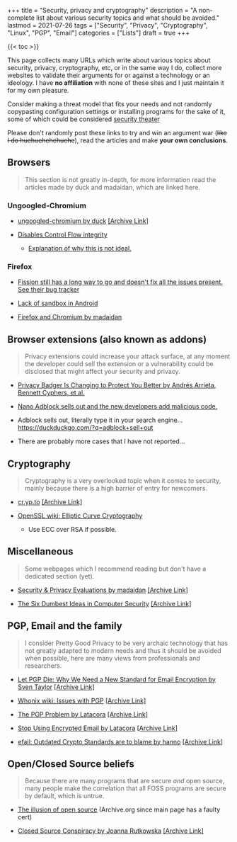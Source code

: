 +++
title = "Security, privacy and cryptography"
description = "A non-complete list about various security topics and what should be avoided."
lastmod = 2021-07-26
tags = ["Security", "Privacy", "Cryptography", "Linux", "PGP", "Email"]
categories = ["Lists"]
draft = true
+++

{{< toc >}}

This page collects many URLs which write about various topics about security,
privacy, cryptography, etc, or in the same way I do, collect more websites to
validate their arguments for or against a technology or an ideology. I have **no
affiliation** with none of these sites and I just maintain it for my own
pleasure.

Consider making a threat model that fits your needs and not randomly copypasting
configuration settings or installing programs for the sake of it, some of which
could be considered
[security theater](https://en.wikipedia.org/wiki/Security_theater)

Please don't randomly post these links to try and win an argument war (~~like I
do huehuehehehuehe~~), read the articles and make **your own conclusions**.

## Browsers

> This section is not greatly in-depth, for more information read the articles
> made by duck and madaidan, which are linked here.

### Ungoogled-Chromium

- [ungoogled-chromium by duck](https://qua3k.github.io/ungoogled/)
  [[Archive Link]](https://web.archive.org/web/20210628080942/https://qua3k.github.io/ungoogled/)

- [Disables Control Flow integrity](https://github.com/Eloston/ungoogled-chromium/commit/7f238719fa0a16e40559df36988aecf0082a8cf3)

  - [Explanation of why this is not ideal.](https://clang.llvm.org/docs/ControlFlowIntegrity.html)
  <!-- TODO: Aslr is disabled, but where? * [Disables Address space layout randomization](https://github.com/ungoogled-software/ungoogled-chromium-archlinux/commit/7f34e646009e66258e3d567728d0ac209ea7556c)

  * [Explanation of why this is not ideal.](https://wikipedia.org/wiki/Address_space_layout_randomization)

  Based on ducks comments they use the upstream PKGBUILD and use sys libs -->

### Firefox

- [Fission still has a long way to go and doesn't fix all the issues present. See their bug tracker](https://wiki.mozilla.org/Project_Fission)

- [Lack of sandbox in Android](https://bugzilla.mozilla.org/show_bug.cgi?id=1565196)

- [Firefox and Chromium by madaidan](https://madaidans-insecurities.github.io/firefox-chromium.html)

## Browser extensions (also known as addons)

> Privacy extensions could increase your attack surface, at any moment the
> developer could sell the extension or a vulnerability could be disclosed that
> might affect your security and privacy.

- [Privacy Badger Is Changing to Protect You Better by Andrés Arrieta, Bennett Cyphers, et al.](https://www.eff.org/deeplinks/2020/10/privacy-badger-changing-protect-you-better)

- [Nano Adblock sells out and the new developers add malicious code.](https://github.com/NanoAdblocker/NanoCore/issues/362#issuecomment-709428210)

- Adblock sells out, literally type it in your search engine...
  <https://duckduckgo.com/?q=adblock+sell+out>

- There are probably more cases that I have not reported...

## Cryptography

> Cryptography is a very overlooked topic when it comes to security, mainly
> because there is a high barrier of entry for newcomers.

- [cr.yp.to](https://cr.yp.to/)
  [[Archive Link]](https://web.archive.org/web/20210508215838/https://cr.yp.to/)

- [OpenSSL wiki: Elliptic Curve Cryptography](https://wiki.openssl.org/index.php/Elliptic_Curve_Cryptography)

  - Use ECC over RSA if possible.

## Miscellaneous

> Some webpages which I recommend reading but don't have a dedicated section
> (yet).

- [Security & Privacy Evaluations by madaidan](https://madaidans-insecurities.github.io/)
  [[Archive Link]](https://web.archive.org/web/20210615142831/https://madaidans-insecurities.github.io/)

- [The Six Dumbest Ideas in Computer Security](https://www.ranum.com/security/computer_security/editorials/dumb/)
  [[Archive Link]](https://web.archive.org/web/20210612220427/http://www.ranum.com/security/computer_security/editorials/dumb/)

## PGP, Email and the family

> I consider Pretty Good Privacy to be very archaic technology that has not
> greatly adapted to modern needs and thus it should be avoided when possible,
> here are many views from professionals and researchers.

- [Let PGP Die: Why We Need a New Standard for Email Encryption by Sven Taylor](https://restoreprivacy.com/let-pgp-die/)
  [[Archive Link]](https://web.archive.org/web/20210719175620/https://restoreprivacy.com/let-pgp-die/)

- [Whonix wiki: Issues with PGP](https://www.whonix.org/wiki/OpenPGP#Issues_with_PGP)
  [[Archive Link]](https://web.archive.org/web/20210420201147/https://www.whonix.org/wiki/OpenPGP#Issues_with_PGP%5B%5BArchive%2520Link%5D%5D())

- [The PGP Problem by Latacora](https://latacora.micro.blog/2019/07/16/the-pgp-problem.html)
  [[Archive Link]](https://web.archive.org/web/20210526211311/https://latacora.micro.blog/2019/07/16/the-pgp-problem.html)

- [Stop Using Encrypted Email by Latacora](https://latacora.micro.blog/2020/02/19/stop-using-encrypted.html)
  [[Archive Link]](https://web.archive.org/web/20210526211254/https://latacora.micro.blog/2020/02/19/stop-using-encrypted.html)

- [efail: Outdated Crypto Standards are to blame by hanno](https://blog.hboeck.de/archives/893-efail-Outdated-Crypto-Standards-are-to-blame.html)
  [[Archive Link]](https://web.archive.org/web/20210127130530/https://blog.hboeck.de/archives/893-efail-Outdated-Crypto-Standards-are-to-blame.html)

## Open/Closed Source beliefs

> Because there are many programs that are secure _and_ open source, many people
> make the correlation that all FOSS programs are secure by default, which is
> untrue.

- [The illusion of open source](https://web.archive.org/web/20210112132451/https://blog.blueboxsec.org/post/the-illusion-of-open-source/)
  (Archive.org since main page has a faulty cert)

- [Closed Source Conspiracy by Joanna Rutkowska](https://blog.invisiblethings.org/2009/01/26/closed-source-conspiracy.html)
  [[Archive Link]](https://web.archive.org/web/20180831193438/https://blog.invisiblethings.org/2009/01/26/closed-source-conspiracy.html)
